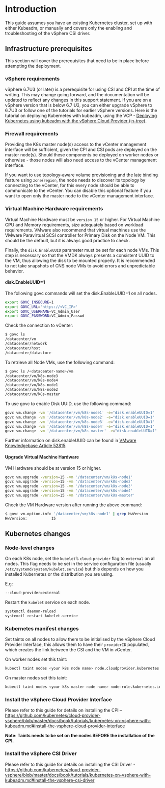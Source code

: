 # Introduction

This guide assumes you have an existing Kubernetes cluster, set up with either Kubeadm, or manually and covers only the enabling and troubleshooting of the vSphere CSI driver.

## Infrastructure prerequisites

This section will cover the prerequisites that need to be in place before attempting the deployment.

### vSphere requirements

vSphere 6.7U3 (or later) is a prerequisite for using CSI and CPI at the time of writing. This may change going forward, and the documentation will be updated to reflect any changes in this support statement. If you are on a vSphere version that is below 6.7 U3, you can either upgrade vSphere to 6.7U3 or follow one of the tutorials for earlier vSphere versions. Here is the tutorial on deploying Kubernetes with kubeadm, using the VCP - [Deploying Kubernetes using kubeadm with the vSphere Cloud Provider (in-tree)](./k8s-vcp-on-vsphere-with-kubeadm.md).

### Firewall requirements

Providing the K8s master node(s) access to the vCenter management interface will be sufficient, given the CPI and CSI pods are deployed on the master node(s). Should these components be deployed on worker nodes or otherwise - those nodes will also need access to the vCenter management interface.

If you want to use topology-aware volume provisioning and the late binding feature using `zone`/`region`, the node needs to discover its topology by connecting to the vCenter, for this every node should be able to communicate to the vCenter. You can disable this optional feature if you want to open only the master node to the vCenter management interface.

### Virtual Machine Hardware requirements

Virtual Machine Hardware must be `version 15` or higher. For Virtual Machine CPU and Memory requirements, size adequately based on workload requirements.
VMware also recommend that virtual machines use the VMware Paravirtual SCSI controller for Primary Disk on the Node VM. This should be the default, but it is always good practice to check.

Finally, the `disk.EnableUUID` parameter must be set for each node VMs. This step is necessary so that the VMDK always presents a consistent UUID to the VM, thus allowing the disk to be mounted properly.
It is recommended to not take snapshots of CNS node VMs to avoid errors and unpredictable behavior.

#### disk.EnableUUID=1

The following govc commands will set the disk.EnableUUID=1 on all nodes.

```sh
export GOVC_INSECURE=1
export GOVC_URL='https://<VC_IP>'
export GOVC_USERNAME=VC_Admin_User
export GOVC_PASSWORD=VC_Admin_Passwd
```

Check the connection to vCenter:

```sh
$ govc ls
/datacenter/vm
/datacenter/network
/datacenter/host
/datacenter/datastore
```

To retrieve all Node VMs, use the following command:

```sh
$ govc ls /<datacenter-name>/vm
/datacenter/vm/k8s-node3
/datacenter/vm/k8s-node4
/datacenter/vm/k8s-node1
/datacenter/vm/k8s-node2
/datacenter/vm/k8s-master
```

To use govc to enable Disk UUID, use the following command:

```sh
govc vm.change -vm '/datacenter/vm/k8s-node1' -e="disk.enableUUID=1"
govc vm.change -vm '/datacenter/vm/k8s-node2' -e="disk.enableUUID=1"
govc vm.change -vm '/datacenter/vm/k8s-node3' -e="disk.enableUUID=1"
govc vm.change -vm '/datacenter/vm/k8s-node4' -e="disk.enableUUID=1"
govc vm.change -vm '/datacenter/vm/k8s-master' -e="disk.enableUUID=1"
```

Further information on disk.enableUUID can be found in [VMware Knowledgebase Article 52815](https://kb.vmware.com/s/article/52815).

#### Upgrade Virtual Machine Hardware

VM Hardware should be at version 15 or higher.

```bash
govc vm.upgrade -version=15 -vm '/datacenter/vm/k8s-node1'
govc vm.upgrade -version=15 -vm '/datacenter/vm/k8s-node2'
govc vm.upgrade -version=15 -vm '/datacenter/vm/k8s-node3'
govc vm.upgrade -version=15 -vm '/datacenter/vm/k8s-node4'
govc vm.upgrade -version=15 -vm '/datacenter/vm/k8s-master'
```

Check the VM Hardware version after running the above command:

```bash
$ govc vm.option.info '/datacenter/vm/k8s-node1' | grep HwVersion
HwVersion:           15
```

## Kubernetes changes

### Node-level changes

On each K8s node, set the `kubelet`’s `cloud-provider` flag to `external` on all nodes. This flag needs to be set in the service configuration file (usually `/etc/systemd/system/kubelet.service`) but this depends on how you installed Kubernetes or the distribution you are using.

E.g:

```sh
--cloud-provider=external
```

Restart the `kubelet` service on each node.

```sh
systemctl daemon-reload
systemctl restart kubelet.service
```

### Kubernetes manifest changes

Set taints on all nodes to allow them to be initialised by the vSphere Cloud Provider Interface, this allows them to have their `providerID` populated, which creates the link between the CSI and the VM in vCenter.

On worker nodes set this taint:

```sh
kubectl taint nodes <your k8s node name> node.cloudprovider.kubernetes.io/uninitialized=true:NoSchedule
```

On master nodes set this taint:

```sh
kubectl taint nodes <your k8s master node name> node-role.kubernetes.io/master=:NoSchedule
```

### Install the vSphere Cloud Provider Interface

Please refer to this guide for details on installing the CPI – <https://github.com/kubernetes/cloud-provider-vsphere/blob/master/docs/book/tutorials/kubernetes-on-vsphere-with-kubeadm.md#install-the-vsphere-cloud-provider-interface>

**Note: Taints needs to be set on the nodes BEFORE the installation of the CPI.**

### Install the vSphere CSI Driver

Please refer to this guide for details on installing the CSI Driver - <https://github.com/kubernetes/cloud-provider-vsphere/blob/master/docs/book/tutorials/kubernetes-on-vsphere-with-kubeadm.md#install-the-vsphere-csi-driver>
